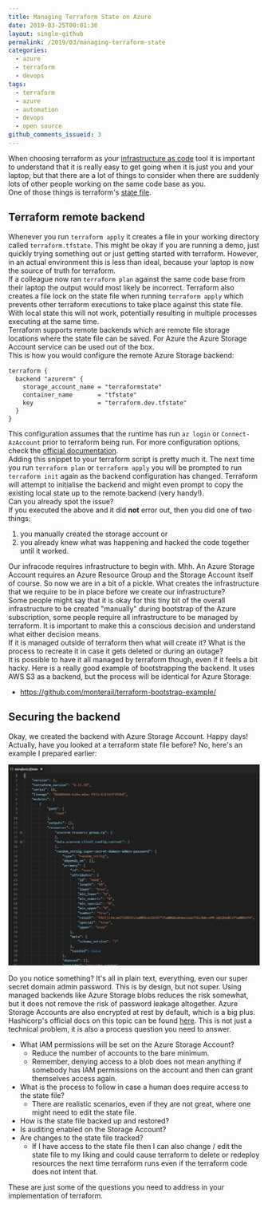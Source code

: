```yaml
---
title: Managing Terraform State on Azure
date: 2019-03-25T00:01:30
layout: single-github
permalink: /2019/03/managing-terraform-state
categories:
  - azure
  - terraform
  - devops
tags:
  - terraform
  - azure
  - automation
  - devops
  - open source
github_comments_issueid: 3
---
```


When choosing terraform as your [infrastructure as code](https://docs.microsoft.com/en-us/azure/devops/learn/what-is-infrastructure-as-code) tool it is important to understand that it is really easy to get going when it is just you and your laptop, but that there are a lot of things to consider when there are suddenly lots of other people working on the same code base as you.<br>
One of those things is terraform's [state file](https://www.terraform.io/docs/state/).

## Terraform remote backend

Whenever you run `terraform apply` it creates a file in your working directory called `terraform.tfstate`. This might be okay if you are running a demo, just quickly trying something out or just getting started with terraform. However, in an actual environment this is less than ideal, because your laptop is now the source of truth for terraform.<br>
If a colleague now ran `terraform plan` against the same code base from their laptop the output would most likely be incorrect. Terraform also creates a file lock on the state file when running `terraform apply` which prevents other terraform executions to take place against this state file. With local state this will not work, potentially resulting in multiple processes executing at the same time.<br>
Terraform supports remote backends which are remote file storage locations where the state file can be saved. For Azure the Azure Storage Account service can be used out of the box.<br>
This is how you would configure the remote Azure Storage backend:

```hcl
terraform {
  backend "azurerm" {
    storage_account_name = "terraformstate"
    container_name       = "tfstate"
    key                  = "terraform.dev.tfstate"
  }
}
```

This configuration assumes that the runtime has run `az login` or `Connect-AzAccount` prior to terraform being run. For more configuration options, check the [official documentation](https://www.terraform.io/docs/backends/types/azurerm.html).<br>
Adding this snippet to your terraform script is pretty much it. The next time you run `terraform plan` or `terraform apply` you will be prompted to run `terraform init` again as the backend configuration has changed. Terraform will attempt to initialise the backend and might even prompt to copy the existing local state up to the remote backend (very handy!).<br>
Can you already spot the issue?<br>
If you executed the above and it did **not** error out, then you did one of two things:<br>

1) you manually created the storage account or
2) you already knew what was happening and hacked the code together until it worked.

Our infracode requires infrastructure to begin with. Mhh. An Azure Storage Account requires an Azure Resource Group and the Storage Account itself of course. So now we are in a bit of a pickle. What creates the infrastructure that we require to be in place before we create our infrastructure?<br>
Some people might say that it is okay for this tiny bit of the overall infrastructure to be created "manually" during bootstrap of the Azure subscription, some people require all infrastructure to be managed by terraform. It is important to make this a conscious decision and understand what either decision means.<br>
If it is managed outside of terraform then what will create it? What is the process to recreate it in case it gets deleted or during an outage?<br>
It is possible to have it all managed by terraform though, even if it feels a bit hacky. Here is a really good example of bootstrapping the backend. It uses AWS S3 as a backend, but the process will be identical for Azure Storage:

- https://github.com/monterail/terraform-bootstrap-example/

## Securing the backend

Okay, we created the backend with Azure Storage Account. Happy days!<br>
Actually, have you looked at a terraform state file before? No, here's an example I prepared earlier:

![terraform state file](/media/2019/03/tf-state.png)

Do you notice something? It's all in plain text, everything, even our super secret domain admin password. This is by design, but not super. Using managed backends like Azure Storage blobs reduces the risk somewhat, but it does not remove the risk of password leakage altogether. Azure Storage Accounts are also encrypted at rest by default, which is a big plus.<br>
Hashicorp's official docs on this topic can be found [here](https://www.terraform.io/docs/state/sensitive-data.html).
This is not just a technical problem, it is also a process question you need to answer.

- What IAM permissions will be set on the Azure Storage Account?
  - Reduce the number of accounts to the bare minimum.
  - Remember, denying access to a blob does not mean anything if somebody has IAM permissions on the account and then can grant themselves access again.
- What is the process to follow in case a human does require access to the state file?
  - There are realistic scenarios, even if they are not great, where one might need to edit the state file.
- How is the state file backed up and restored?
- Is auditing enabled on the Storage Account?
- Are changes to the state file tracked?
  - If I have access to the state file then I can also change / edit the state file to my liking and could cause terraform to delete or redeploy resources the next time terraform runs even if the terraform code does not intent that.

These are just some of the questions you need to address in your implementation of terraform.